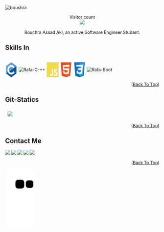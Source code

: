 ![boushra](https://user-images.githubusercontent.com/97567643/182263565-cde1c7b5-9716-49ef-a6cb-7b61033b71fe.png)

<p align="center"> Visitor count<br> <img src="https://profile-counter.glitch.me/bouchraakl/count.svg" /> </p>

<div id="top"></div>
<p align="center">
Bouchra Assad Akl, an active Software Engineer Student.</p>


<!-- TechNicals skills-->
## Skills In

<div style="display: inline_block"><br>
  
  <img align="center" alt="Rafa-C" height="50" width="40" src="https://raw.githubusercontent.com/devicons/devicon/master/icons/c/c-original.svg">
  <img align="center" alt="Rafa-C-++" height="40" width="40" src="https://cdn-icons-png.flaticon.com/128/6132/6132222.png">
  <img align="center" alt="Rafa-Js" height="50" width="40" src="https://raw.githubusercontent.com/devicons/devicon/master/icons/javascript/javascript-plain.svg">
  <img align="center" alt="Rafa-HTML" height="50" width="40" src="https://raw.githubusercontent.com/devicons/devicon/master/icons/html5/html5-original.svg">
  <img align="center" alt="Rafa-CSS" height="50" width="40" src="https://raw.githubusercontent.com/devicons/devicon/master/icons/css3/css3-original.svg">
   <img align="center" alt="Rafa-Boot" height="40" width="40" src="https://cdn-icons-png.flaticon.com/128/5968/5968672.png">
  </div>

<p align="right">(<a href="#top">Back To Top</a>)</p>

<!-- Git Statics -->
## Git-Statics
  <img  align="center" style="margin:0.5rem" src="https://github-readme-stats.vercel.app/api/top-langs/?username=bouchraakl&layout=compact&hide=html,css&title_color=cf8ba3&text_color=000000&icon_color=e899dc&bg_color=ffffff"/>
<p align="right">(<a href="#top">Back To Top</a>)</p>

<!-- Content -->
## Contact Me
 <a href="https://www.instagram.com/bouchra_akl/" target="_blank"><img src="https://img.shields.io/badge/-Instagram-%23E4405F?style=for-the-badge&logo=instagram&logoColor=white" target="_blank"></a>
<a href="https://www.facebook.com/boushra.akl/" target="_blank"><img src="https://img.shields.io/badge/-Facebook-%230077B5?style=for-the-badge&logo=facebook&logoColor=white" target="_blank"></a> 
<a href = "mailto:bushraakl1234@gmail.com"><img src="https://img.shields.io/badge/-Gmail-%23333?style=for-the-badge&logo=gmail&logoColor=white" target="_blank"></a>
<a href="https://www.linkedin.com/in/bouchra-assad-akl-6b8853225/" target="_blank"><img src="https://img.shields.io/badge/-LinkedIn-%230077B5?style=for-the-badge&logo=linkedin&logoColor=white" target="_blank"></a> 
<a href="https://twitter.com/AklBouchra" target="_blank"><img src="https://img.shields.io/badge/-Twitter-%230077B5?style=for-the-badge&logo=twitter&logoColor=white" target="_blank"></a> 


<p align="right">(<a href="#top">Back To Top</a>)</p>



 ![Snake animation](https://github.com/rafaballerini/rafaballerini/blob/output/github-contribution-grid-snake.svg)
 

